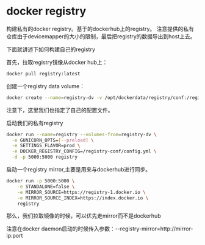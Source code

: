 # docker registry

构建私有的docker registry。基于的dockerhub上的registry。
注意提供的私有仓库由于devicemapper的大小的限制，最后把registry的数据导出到host上去。

下面就讲述下如何构建自己的registry

首先，拉取registry镜像从docker hub上：

```bash
docker pull registry:latest
```

创建一个registry data volume：

```bash
docker create --name=registry-dv -v /opt/dockerdata/registry/conf:/registry-conf  -v /opt/dockerdata/registry/data/:/data registry
```

注意下，这里我们也指定了自己的配置文件。

启动我们的私有registry

```bash
docker run --name=registry --volumes-from=registry-dv \
  -e GUNICORN_OPTS=[--preload] \
  -e SETTINGS_FLAVOR=prod \
  -e DOCKER_REGISTRY_CONFIG=/registry-conf/config.yml \
  -d -p 5000:5000 registry
```

启动一个registry mirror,主要是用来与dockerhub进行同步。

```bash
docker run -p 5000:5000 \
    -e STANDALONE=false \
    -e MIRROR_SOURCE=https://registry-1.docker.io \
    -e MIRROR_SOURCE_INDEX=https://index.docker.io \
    registry
```

那么，我们拉取镜像的时候，可以优先走mirror而不是dockerhub

注意在docker daemon启动的时候传入参数：--registry-mirror=http://mirror-ip:port